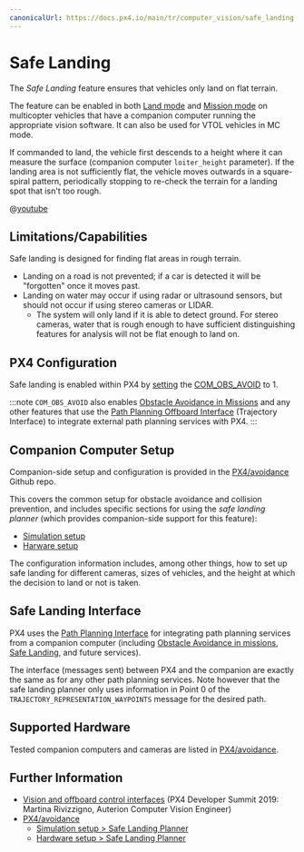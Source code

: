 ```yaml
---
canonicalUrl: https://docs.px4.io/main/tr/computer_vision/safe_landing
---
```


# Safe Landing

The *Safe Landing* feature ensures that vehicles only land on flat terrain.

The feature can be enabled in both [Land mode](../flight_modes/land.md) and [Mission mode](../flight_modes/mission.md) on multicopter vehicles that have a companion computer running the appropriate vision software. It can also be used for VTOL vehicles in MC mode.

If commanded to land, the vehicle first descends to a height where it can measure the surface (companion computer `loiter_height` parameter). If the landing area is not sufficiently flat, the vehicle moves outwards in a square-spiral pattern, periodically stopping to re-check the terrain for a landing spot that isn't too rough.

@[youtube](https://youtu.be/9SuJYcT0Mgc)

## Limitations/Capabilities

Safe landing is designed for finding flat areas in rough terrain.

- Landing on a road is not prevented; if a car is detected it will be "forgotten" once it moves past.
- Landing on water may occur if using radar or ultrasound sensors, but should not occur if using stereo cameras or LIDAR. 
  - The system will only land if it is able to detect ground. For stereo cameras, water that is rough enough to have sufficient distinguishing features for analysis will not be flat enough to land on.

## PX4 Configuration

Safe landing is enabled within PX4 by [setting](../advanced_config/parameters.md) the [COM_OBS_AVOID](../advanced_config/parameter_reference.md#COM_OBS_AVOID) to 1.

:::note
`COM_OBS_AVOID` also enables [Obstacle Avoidance in Missions](../computer_vision/obstacle_avoidance.md#mission_mode) and any other features that use the [Path Planning Offboard Interface](../computer_vision/path_planning_interface.md) (Trajectory Interface) to integrate external path planning services with PX4.
:::

## Companion Computer Setup

Companion-side setup and configuration is provided in the [PX4/avoidance](https://github.com/PX4/avoidance#obstacle-detection-and-avoidance) Github repo.

This covers the common setup for obstacle avoidance and collision prevention, and includes specific sections for using the *safe landing planner* (which provides companion-side support for this feature):

* [Simulation setup](https://github.com/PX4/avoidance#safe-landing-planner)
* [Harware setup](https://github.com/PX4/avoidance#safe-landing-planner-1)

The configuration information includes, among other things, how to set up safe landing for different cameras, sizes of vehicles, and the height at which the decision to land or not is taken.

<span id="interface"></span>

## Safe Landing Interface

PX4 uses the [Path Planning Interface](../computer_vision/path_planning_interface.md) for integrating path planning services from a companion computer (including [Obstacle Avoidance in missions](../computer_vision/obstacle_avoidance.md#mission_mode), [Safe Landing](../computer_vision/safe_landing.md), and future services).

The interface (messages sent) between PX4 and the companion are exactly the same as for any other path planning services. Note however that the safe landing planner only uses information in Point 0 of the `TRAJECTORY_REPRESENTATION_WAYPOINTS` message for the desired path.

## Supported Hardware

Tested companion computers and cameras are listed in [PX4/avoidance](https://github.com/PX4/avoidance#run-on-hardware).

## Further Information

* [Vision and offboard control interfaces](https://youtu.be/CxIsJWtVaTA?t=963) (PX4 Developer Summit 2019: Martina Rivizzigno, Auterion Computer Vision Engineer)
* [PX4/avoidance](https://github.com/PX4/avoidance) 
  * [Simulation setup > Safe Landing Planner](https://github.com/PX4/avoidance#safe-landing-planner)
  * [Hardware setup > Safe Landing Planner](https://github.com/PX4/avoidance#ssafe-landing-planner-1)